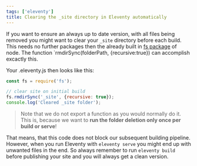 ```yaml
---
tags: ['eleventy']
title: Clearing the _site directory in Eleventy automatically
---
```


If you want to ensure an always up to date version, with all files being removed you might want to clear your `_site` directory before each build. This needs no further packages then the already built in [fs package](https://nodejs.org/api/fs.html) of node. The function `rmdirSync(folderPath, {recursive:true}) can accomplish excactly this.

Your .eleventy.js then looks like this:

``` javascript
const fs = require('fs');

// clear site on initial build
fs.rmdirSync('_site', {recursive: true});
console.log('Cleared _site folder');
```

> Note that we do not export a function as you would normally do it. This is, because we want to **run the folder deletion only once per build or serve**!

That means, that this code does not block our subsequent building pipeline. However, when you run Eleventy with `eleventy serve` you might end up with unwanted files in the end. So always remember to run `eleventy build` before publishing your site and you will always get a clean version.
